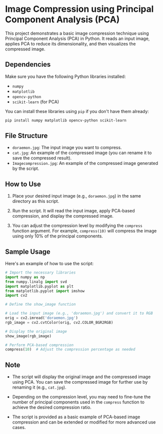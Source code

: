 # Image Compression using Principal Component Analysis (PCA)

This project demonstrates a basic image compression technique using Principal Component Analysis (PCA) in Python. It reads an input image, applies PCA to reduce its dimensionality, and then visualizes the compressed image.

## Dependencies

Make sure you have the following Python libraries installed:

- `numpy`
- `matplotlib`
- `opencv-python`
- `scikit-learn` (for PCA)

You can install these libraries using `pip` if you don't have them already:

```bash
pip install numpy matplotlib opencv-python scikit-learn
```

## File Structure

- `doraemon.jpg`: The input image you want to compress.
- `cat.jpg`: An example of the compressed image (you can rename it to save the compressed result).
- `Imagecompression.jpg`: An example of the compressed image generated by the script.

## How to Use

1. Place your desired input image (e.g., `doraemon.jpg`) in the same directory as this script.

2. Run the script. It will read the input image, apply PCA-based compression, and display the compressed image.

3. You can adjust the compression level by modifying the `compress` function argument. For example, `compress(10)` will compress the image using only 10% of the principal components.

## Sample Usage

Here's an example of how to use the script:

```python
# Import the necessary libraries
import numpy as np
from numpy.linalg import svd
import matplotlib.pyplot as plt
from matplotlib.pyplot import imshow
import cv2

# Define the show_image function

# Load the input image (e.g., 'doraemon.jpg') and convert it to RGB
orig = cv2.imread('doraemon.jpg')
rgb_image = cv2.cvtColor(orig, cv2.COLOR_BGR2RGB)

# Display the original image
show_image(rgb_image)

# Perform PCA-based compression
compress(10)  # Adjust the compression percentage as needed
```

## Note

- The script will display the original image and the compressed image using PCA. You can save the compressed image for further use by renaming it (e.g., `cat.jpg`).

- Depending on the compression level, you may need to fine-tune the number of principal components used in the `compress` function to achieve the desired compression ratio.

- The script is provided as a basic example of PCA-based image compression and can be extended or modified for more advanced use cases.

